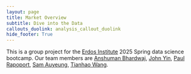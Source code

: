 ```yaml
---
layout: page
title: Market Overview
subtitle: Dive into the Data
callouts_duolink: analysis_callout_duolink
hide_footer: True
---
```

This is a group project for the [Erdos Institute](https://www.erdosinstitute.org/) 
2025 Spring data science bootcamp. Our team members are 
[Anshuman Bhardwaj](https://github.com/AnshumanGH91), 
[John Yin](https://github.com/johng23),
[Paul Rapoport](https://github.com/Lorxus), 
[Sam Auyeung](https://github.com/sunscorched), 
[Tianhao Wang](https://tianhaow.github.io).